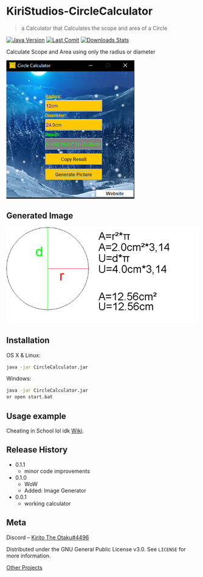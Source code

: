 # KiriStudios-CircleCalculator
> a Calculator that Calculates the scope and area of a Circle

[![Java Version][java-image]][java-url]
[![Last Comit][comit-image]][comit-url]
[![Downloads Stats][java-downloads]][java-url]

Calculate Scope and Area using only the radius or diameter

![](https://raw.githubusercontent.com/Kirito-The-Otaku/KiriStudios-CircleCalculator/main/Images/img1.PNG)

## Generated Image

![](https://raw.githubusercontent.com/Kirito-The-Otaku/KiriStudios-CircleCalculator/main/Images/Circle.png)

## Installation

OS X & Linux:

```sh
java -jar CircleCalculator.jar
```

Windows:

```sh
java -jar CircleCalculator.jar
or open start.bat
```

## Usage example

Cheating in School lol
idk [Wiki][wiki].

## Release History

* 0.1.1
    * minor code improvements
* 0.1.0
    * WoW
    * Added: Image Generator
* 0.0.1
    * working calculator

## Meta

Discord – [Kirito The Otaku#4496](https://discord.gg/TC8my4RGpy)

Distributed under the GNU General Public License v3.0. See ``LICENSE`` for more information.

[Other Projects](https://github.com/Kirito-The-Otaku/)

<!-- Markdown link & img dfn's -->
[java-image]: https://img.shields.io/badge/JDK-v15.0.2-important
[java-url]: https://imlazy.com/
[java-downloads]: https://img.shields.io/github/downloads/Kirito-The-Otaku/KiriStudios-CircleCalculator/total
[comit-image]: https://img.shields.io/github/last-commit/Kirito-The-Otaku/KiriStudios-CircleCalculator/main
[comit-url]: https://travis-ci.org/dbader/node-datadog-metrics
[wiki]: https://github.com/Kirito-The-Otaku/

